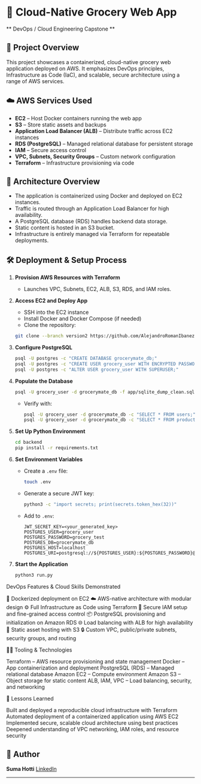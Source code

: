 # 🛒 Cloud-Native Grocery Web App

** DevOps / Cloud Engineering Capstone **

## 📌 Project Overview

This project showcases a containerized, cloud-native grocery web application deployed on AWS. It emphasizes DevOps principles, Infrastructure as Code (IaC), and scalable, secure architecture using a range of AWS services.

## ☁️ AWS Services Used

* **EC2** – Host Docker containers running the web app
* **S3** – Store static assets and backups
* **Application Load Balancer (ALB)** – Distribute traffic across EC2 instances
* **RDS (PostgreSQL)** – Managed relational database for persistent storage
* **IAM** – Secure access control
* **VPC, Subnets, Security Groups** – Custom network configuration
* **Terraform** – Infrastructure provisioning via code

## 🧱 Architecture Overview

* The application is containerized using Docker and deployed on EC2 instances.
* Traffic is routed through an Application Load Balancer for high availability.
* A PostgreSQL database (RDS) handles backend data storage.
* Static content is hosted in an S3 bucket.
* Infrastructure is entirely managed via Terraform for repeatable deployments.

## 🛠️ Deployment & Setup Process

1. **Provision AWS Resources with Terraform**

   * Launches VPC, Subnets, EC2, ALB, S3, RDS, and IAM roles.

2. **Access EC2 and Deploy App**

   * SSH into the EC2 instance
   * Install Docker and Docker Compose (if needed)
   * Clone the repository:

    ```sh
    git clone --branch version2 https://github.com/AlejandroRomanIbanez/AWS_grocery.git && cd AWS_grocery
    ```

3. **Configure PostgreSQL**
    ```sh
   psql -U postgres -c "CREATE DATABASE grocerymate_db;"
   psql -U postgres -c "CREATE USER grocery_user WITH ENCRYPTED PASSWORD '<your_secure_password>';"
   psql -U postgres -c "ALTER USER grocery_user WITH SUPERUSER;"
   ```

4. **Populate the Database**

   ```sh
   psql -U grocery_user -d grocerymate_db -f app/sqlite_dump_clean.sql
   ```

   * Verify with:

     ```sh
     psql -U grocery_user -d grocerymate_db -c "SELECT * FROM users;"
     psql -U grocery_user -d grocerymate_db -c "SELECT * FROM products;"
     ```

5. **Set Up Python Environment**

   ```sh
   cd backend
   pip install -r requirements.txt
   ```

6. **Set Environment Variables**

   * Create a `.env` file:

     ```sh
     touch .env
     ```
   * Generate a secure JWT key:

     ```sh
     python3 -c "import secrets; print(secrets.token_hex(32))"
     ```
   * Add to `.env`:

     ```env
     JWT_SECRET_KEY=<your_generated_key>
     POSTGRES_USER=grocery_user
     POSTGRES_PASSWORD=grocery_test
     POSTGRES_DB=grocerymate_db
     POSTGRES_HOST=localhost
     POSTGRES_URI=postgresql://${POSTGRES_USER}:${POSTGRES_PASSWORD}@${POSTGRES_HOST}:5432/${POSTGRES_DB}
     ```

7. **Start the Application**

   ```sh
   python3 run.py
   ```

DevOps Features & Cloud Skills Demonstrated

🐳 Dockerized deployment on EC2
☁️ AWS-native architecture with modular design
⚙️ Full Infrastructure as Code using Terraform
🔐 Secure IAM setup and fine-grained access control
📦 PostgreSQL provisioning and initialization on Amazon RDS
🌐 Load balancing with ALB for high availability
📁 Static asset hosting with S3
🔒 Custom VPC, public/private subnets, security groups, and routing

🧑‍💻 Tooling & Technologies

Terraform – AWS resource provisioning and state management
Docker – App containerization and deployment
PostgreSQL (RDS) – Managed relational database
Amazon EC2 – Compute environment
Amazon S3 – Object storage for static content
ALB, IAM, VPC – Load balancing, security, and networking

🧠 Lessons Learned

Built and deployed a reproducible cloud infrastructure with Terraform
Automated deployment of a containerized application using AWS EC2
Implemented secure, scalable cloud architecture using best practices
Deepened understanding of VPC networking, IAM roles, and resource security

## 👤 Author

**Suma Hotti**
[LinkedIn](https://www.linkedin.com/in/sumah)

---



